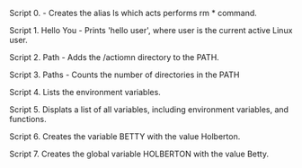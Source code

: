 Script 0. <o> - Creates the alias ls which acts performs rm * command.

Script 1. Hello You - Prints 'hello user', where user is the current active Linux user.

Script 2. Path - Adds the /actiomn directory to the PATH.

Script 3. Paths - Counts the number of directories in the PATH

Script 4. Lists the environment variables.

Script 5. Displats a list of all variables, including environment variables, and functions.

Script 6. Creates the variable BETTY with the value Holberton.

Script 7. Creates the global variable HOLBERTON with the value Betty.

